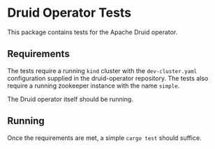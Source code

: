 # Druid Operator Tests

This package contains tests for the Apache Druid operator.

## Requirements

The tests require a running `kind` cluster with the `dev-cluster.yaml` configuration supplied in the druid-operator repository.  The tests also require a running zookeeper instance with the name `simple`.

The Druid operator itself should be running.

## Running

Once the requirements are met, a simple `cargo test` should suffice.